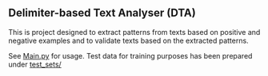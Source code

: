 Delimiter-based Text Analyser (DTA)
-----------------------------------
This is project designed to extract patterns from texts based on positive and negative examples
and to validate texts based on the extracted patterns.

See [Main.py](https://github.com/rangp/DTA/blob/master/Main.py) for usage.
Test data for training purposes has been prepared under [test_sets/](https://github.com/rangp/DTA/tree/master/test_sets)